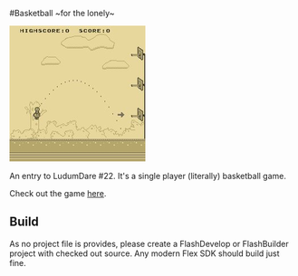#Basketball ~for the lonely~

![screenshot](img/shot.jpg)

An entry to LudumDare #22. It's a single player (literally) basketball game.

Check out the game [here](http://www.box.com/s/xod4s1keh69fhbijmueo).

## Build

As no project file is provides, please create a FlashDevelop or FlashBuilder project with checked out source. Any modern Flex SDK should build just fine.
